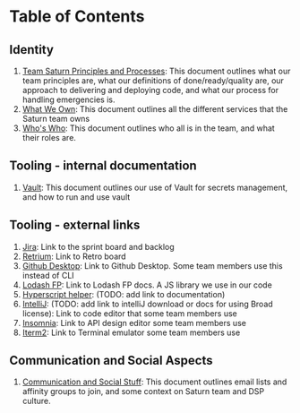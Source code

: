 # Table of Contents

## Identity
1. [Team Saturn Principles and Processes](identity/Team-Saturn-Principles-and-Processes.md): This document outlines what our team principles are, what our definitions of done/ready/quality are, our approach to delivering and deploying code, and what our process for handling emergencies is.
2. [What We Own](identity/What-We-Own.md): This document outlines all the different services that the Saturn team owns
3. [Who's Who](identity/Whos-Who.md): This document outlines who all is in the team, and what their roles are.

## Tooling - internal documentation
1. [Vault](tooling/Vault.md): This document outlines our use of Vault for secrets management, and how to run and use vault

## Tooling - external links

1. [Jira](https://broadworkbench.atlassian.net/secure/RapidBoard.jspa?rapidView=59&projectKey=SATURN): Link to the sprint board and backlog
2. [Retrium](https://app.retrium.com/team-room/a7241855-6992-4420-9a57-c40d39efda0b): Link to Retro board
3. [Github Desktop](https://desktop.github.com/): Link to Github Desktop. Some team members use this instead of CLI
4. [Lodash FP](https://github.com/lodash/lodash/wiki/FP-Guide): Link to Lodash FP docs. A JS library we use in our code
5. [Hyperscript helper](): (TODO: add link to documentation)
6. [IntelliJ](): (TODO: add link to intelliJ download or docs for using Broad license): Link to code editor that some team members use
7. [Insomnia](https://insomnia.rest/): Link to API design editor some team members use
8. [Iterm2](https://www.iterm2.com/): Link to Terminal emulator some team members use

## Communication and Social Aspects
1. [Communication and Social Stuff](social/communication_and_social_stuff.md): This document outlines email lists and affinity groups to join, and some context on Saturn team and DSP culture.
